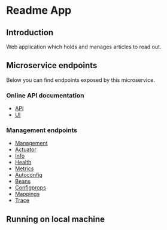 # Readme App

## Introduction

Web application which holds and manages articles to read out.

## Microservice endpoints

Below you can find endpoints exposed by this microservice.

### Online API documentation

* [API](http://localhost:3000/swagger)
* [UI](http://localhost:3000/swagger-ui.html)

### Management endpoints

* [Management](http://localhost:3000/management)
* [Actuator](http://localhost:3000/management/actuator)
* [Info](http://localhost:3000/management/info)
* [Health](http://localhost:3000/management/health)
* [Metrics](http://localhost:3000/management/metrics)
* [Autoconfig](http://localhost:3000/management/autoconfig)
* [Beans](http://localhost:3000/management/beans)
* [Configprops](http://localhost:3000/management/configprops)
* [Mappings](http://localhost:3000/management/mappings)
* [Trace](http://localhost:3000/management/trace)

## Running on local machine

